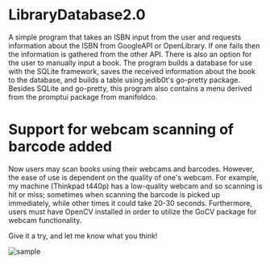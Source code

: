 # LibraryDatabase2.0

A simple program that takes an ISBN input from the user and requests information about the ISBN from GoogleAPI or OpenLibrary. If one fails then the information is gathered from the other API. There is also an option for the user to manually input a book. The program builds a database for use with the SQLite framework, saves the received information about the book to the database, and builds a table using jedib0t's go-pretty package. Besides SQLite and go-pretty, this program also contains a menu derived from the promptui package from manifoldco.

# Support for webcam scanning of barcode added
Now users may scan books using their webcams and barcodes.  However, the ease of use is dependent on the quality of one's webcam.  For example, my machine (Thinkpad t440p) has a low-quality webcam and so scanning is hit or miss; sometimes when scanning the barcode is picked up immediately, while other times it could take 20-30 seconds.  Furthermore, users must have OpenCV installed in order to utilize the GoCV package for webcam functionality.

Give it a try, and let me know what you think!

![sample](https://github.com/jeffrey33704/LibraryDatabase2.0/blob/main/sample.gif)
